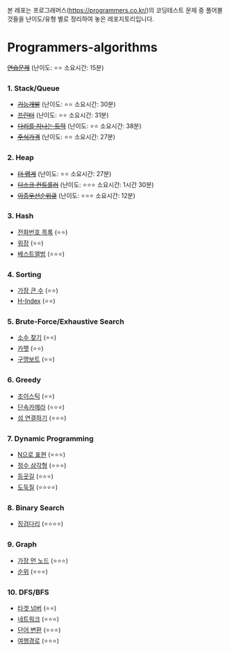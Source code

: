 본 레포는 프로그래머스(https://programmers.co.kr/)의 코딩테스트 문제 중 풀어볼 것들을 난이도/유형 별로 정리하여 놓은 레포지토리입니다.


# Programmers-algorithms

~~[연습문제](https://programmers.co.kr/learn/courses/30/lessons/12899)~~ (난이도: ⭐⭐ 소요시간: 15분)

### 1. Stack/Queue
- ~~[기능개발](https://programmers.co.kr/learn/courses/30/lessons/42586)~~ (난이도: ⭐⭐ 소요시간: 30분)
- ~~[프린터](https://programmers.co.kr/learn/courses/30/lessons/42587)~~ (난이도: ⭐⭐ 소요시간: 31분)
- ~~[다리를 지나는 트럭](https://programmers.co.kr/learn/courses/30/lessons/42583)~~ (난이도: ⭐⭐ 소요시간: 38분)
- ~~[주식가격](https://programmers.co.kr/learn/courses/30/lessons/42584)~~ (난이도: ⭐⭐ 소요시간: 27분)

### 2. Heap
- ~~[더 맵게](https://programmers.co.kr/learn/courses/30/lessons/42626)~~ (난이도: ⭐⭐ 소요시간: 27분)
- ~~[디스크 컨트롤러](https://programmers.co.kr/learn/courses/30/lessons/42627)~~ (난이도: ⭐⭐⭐ 소요시간: 1시간 30분)
- ~~[이중우선순위큐](https://programmers.co.kr/learn/courses/30/lessons/42628)~~ (난이도: ⭐⭐⭐ 소요시간: 12분)

### 3. Hash
- [전화번호 목록](https://programmers.co.kr/learn/courses/30/lessons/42577) (⭐⭐)
- [위장](https://programmers.co.kr/learn/courses/30/lessons/42578) (⭐⭐)
- [베스트앨범](https://programmers.co.kr/learn/courses/30/lessons/42579) (⭐⭐⭐)

### 4. Sorting
- [가장 큰 수](https://programmers.co.kr/learn/courses/30/lessons/42746) (⭐⭐)
- [H-Index](https://programmers.co.kr/learn/courses/30/lessons/42747) (⭐⭐)

### 5. Brute-Force/Exhaustive Search
- [소수 찾기](https://programmers.co.kr/learn/courses/30/lessons/42839) (⭐⭐)
- [카펫](https://programmers.co.kr/learn/courses/30/lessons/42842) (⭐⭐)
- [구명보트](https://programmers.co.kr/learn/courses/30/lessons/42885) (⭐⭐)

### 6. Greedy
- [조이스틱](https://programmers.co.kr/learn/courses/30/lessons/42860) (⭐⭐)
- [단속카메라](https://programmers.co.kr/learn/courses/30/lessons/42884) (⭐⭐⭐)
- [섬 연결하기](https://programmers.co.kr/learn/courses/30/lessons/42861) (⭐⭐⭐)

### 7. Dynamic Programming
- [N으로 표현](https://programmers.co.kr/learn/courses/30/lessons/42895) (⭐⭐⭐)
- [정수 삼각형](https://programmers.co.kr/learn/courses/30/lessons/43105) (⭐⭐⭐)
- [등굣길](https://programmers.co.kr/learn/courses/30/lessons/42898) (⭐⭐⭐)
- [도둑질](https://programmers.co.kr/learn/courses/30/lessons/42897) (⭐⭐⭐⭐)
### 8. Binary Search
- [징검다리](https://programmers.co.kr/learn/courses/30/lessons/43236) (⭐⭐⭐⭐)

### 9. Graph
- [가장 먼 노드](https://programmers.co.kr/learn/courses/30/lessons/49189) (⭐⭐⭐)
- [순위](https://programmers.co.kr/learn/courses/30/lessons/49191) (⭐⭐⭐)

### 10. DFS/BFS
- [타겟 넘버](https://programmers.co.kr/learn/courses/30/lessons/43165) (⭐⭐)
- [네트워크](https://programmers.co.kr/learn/courses/30/lessons/43162) (⭐⭐⭐)
- [단어 변환](https://programmers.co.kr/learn/courses/30/lessons/43163) (⭐⭐⭐)
- [여행경로](https://programmers.co.kr/learn/courses/30/lessons/43164) (⭐⭐⭐)
